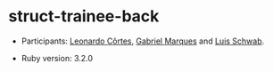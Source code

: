 # struct-trainee-back

* Participants: [Leonardo Côrtes](https://github.com/leopcortes), [Gabriel Marques](https://github.com/marquezzin) and [Luis Schwab](https://github.com/luisschwab).

* Ruby version: 3.2.0
